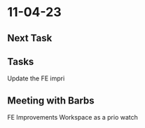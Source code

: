 # 11-04-23

## Next Task

## Tasks
Update the FE impri

## Meeting with Barbs

FE Improvements Workspace as a prio watch

